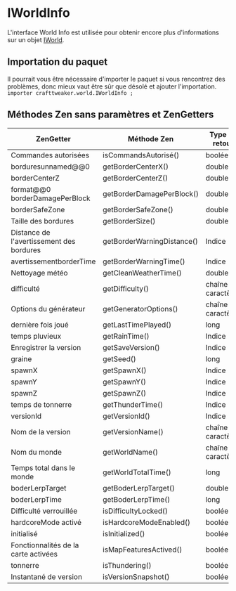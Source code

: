 # IWorldInfo

L'interface World Info est utilisée pour obtenir encore plus d'informations sur un objet [IWorld](/Vanilla/World/IWorld/).

## Importation du paquet

Il pourrait vous être nécessaire d'importer le paquet si vous rencontrez des problèmes, donc mieux vaut être sûr que désolé et ajouter l'importation.  
`importer crafttweaker.world.IWorldInfo ;`

## Méthodes Zen sans paramètres et ZenGetters

| ZenGetter                                | Méthode Zen                | Type de retour       |
| ---------------------------------------- | -------------------------- | -------------------- |
| Commandes autorisées                     | isCommandsAutorisé()       | booléen              |
| borduresunnamed@@0                       | getBorderCenterX()         | double               |
| borderCenterZ                            | getBorderCenterZ()         | double               |
| format@@0 borderDamagePerBlock           | getBorderDamagePerBlock()  | double               |
| borderSafeZone                           | getBorderSafeZone()        | double               |
| Taille des bordures                      | getBorderSize()            | double               |
| Distance de l'avertissement des bordures | getBorderWarningDistance() | Indice               |
| avertissementborderTime                  | getBorderWarningTime()     | Indice               |
| Nettoyage météo                          | getCleanWeatherTime()      | double               |
| difficulté                               | getDifficulty()            | chaîne de caractères |
| Options du générateur                    | getGeneratorOptions()      | chaîne de caractères |
| dernière fois joué                       | getLastTimePlayed()        | long                 |
| temps pluvieux                           | getRainTime()              | Indice               |
| Enregistrer la version                   | getSaveVersion()           | Indice               |
| graine                                   | getSeed()                  | long                 |
| spawnX                                   | getSpawnX()                | Indice               |
| spawnY                                   | getSpawnY()                | Indice               |
| spawnZ                                   | getSpawnZ()                | Indice               |
| temps de tonnerre                        | getThunderTime()           | Indice               |
| versionId                                | getVersionId()             | Indice               |
| Nom de la version                        | getVersionName()           | chaîne de caractères |
| Nom du monde                             | getWorldName()             | chaîne de caractères |
| Temps total dans le monde                | getWorldTotalTime()        | long                 |
| boderLerpTarget                          | getBoderLerpTarget()       | double               |
| boderLerpTime                            | getBoderLerpTime()         | long                 |
| Difficulté verrouillée                   | isDifficultyLocked()       | booléen              |
| hardcoreMode activé                      | isHardcoreModeEnabled()    | booléen              |
| initialisé                               | isInitialized()            | booléen              |
| Fonctionnalités de la carte activées     | isMapFeaturesActived()     | booléen              |
| tonnerre                                 | isThundering()             | booléen              |
| Instantané de version                    | isVersionSnapshot()        | booléen              |